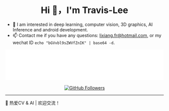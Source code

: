 <h1 align="center">Hi 👋，I'm Travis-Lee</h1>

- 👀 I am interested in deep learning, computer vision, 3D graphics, AI Inference and android development.
- 📫  Contact me if you have any questions: lixiang.fr@hotmail.com, or my wechat ID `echo "bGVvbl9sZWVfZnIK" | base64 -d`.

<p align="center">
  <a href="https://github.com/Travis-Lee">
    <img src="https://raw.githubusercontent.com/Travis-Lee/Travis-Lee/main/github-metrics.svg" alt="GitHub Metrics" />
  </a>
</p>

<p align="center">
  <a href="https://github.com/Travis-Lee">
    <img src="https://img.shields.io/github/followers/Travis-Lee?label=Follow&style=social" alt="GitHub Followers" />
  </a>
</p>

---

🎯 热爱CV & AI | 欢迎交流！


